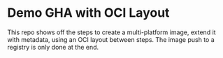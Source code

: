 # Demo GHA with OCI Layout

This repo shows off the steps to create a multi-platform image, extend it with metadata, using an OCI layout between steps.
The image push to a registry is only done at the end.
